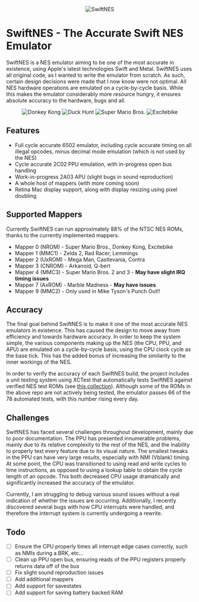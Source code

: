 <p align="center"><img src="../../wiki/images/swiftneslogo.png" alt="SwiftNES"/></p>

# SwiftNES - The Accurate Swift NES Emulator
SwiftNES is a NES emulator aiming to be one of the most accurate in existence, using Apple's latest technologies Swift and Metal.
SwiftNES uses all original code, as I wanted to write the emulator from scratch. As such, certain design decisions were made that I now know were not optimal.
All NES hardware operations are emulated on a cycle-by-cycle basis. While this makes the emulator considerably more resource hungry, it ensures absolute accuracy to the hardware, bugs and all.

<p align="center">
	<img src="../../wiki/images/screenshots/dk.png" alt="Donkey Kong"/>
	<img src="../../wiki/images/screenshots/duckhunt.png" alt="Duck Hunt"/>
	<img src="../../wiki/images/screenshots/smb.png" alt="Super Mario Bros."/>
	<img src="../../wiki/images/screenshots/excitebike.png" alt="Excitebike"/>
</p>

## Features

* Full cycle accurate 6502 emulator, including cycle accurate timing on all illegal opcodes, minus decimal mode emulation (which is not used by the NES)
* Cycle accurate 2C02 PPU emulation, with in-progress open bus handling
* Work-in-progress 2A03 APU (slight bugs in sound reproduction)
* A whole host of mappers (with more coming soon)
* Retina Mac display support, along with display resizing using pixel doubling

## Supported Mappers
Currently SwiftNES can run approximately 88% of the NTSC NES ROMs, thanks to the currently implemented mappers.

* Mapper 0 (NROM) - Super Mario Bros., Donkey Kong, Excitebike
* Mapper 1 (MMC1) - Zelda 2, Rad Racer, Lemmings
* Mapper 2 (UxROM) - Mega Man, Castlevania, Contra
* Mapper 3 (CNROM) - Arkanoid, Q-bert
* Mapper 4 (MMC3) - Super Mario Bros. 2 and 3 - **May have slight IRQ timing issues**
* Mapper 7 (AxROM) - Marble Madness - **May have issues**
* Mapper 9 (MMC2) - Only used in Mike Tyson's Punch Out!!

## Accuracy

The final goal behind SwiftNES is to make it one of the most accurate NES emulators in existence. This has caused the design to move away from efficiency and towards hardware accuracy.
In order to keep the system simple, the various components making up the NES (the CPU, PPU, and APU) are emulated on a cycle-by-cycle basis, using the CPU clock cycle as the base tick.
This has the added bonus of increasing the similarity to the inner workings of the NES.

In order to verify the accuracy of each SwiftNES build, the project includes a unit testing system using XCTest that automatically tests SwiftNES against verified NES test ROMs (see [this collection](https://github.com/christopherpow/nes-test-roms)). Although some of the ROMs in the above repo are not actively being tested, the emulator passes 66 of the 78 automated tests, with this number rising every day.

## Challenges

SwiftNES has faced several challenges throughout development, mainly due to poor documentation. The PPU has presented innumerable problems, mainly due to its relative complexity
to the rest of the NES, and the inability to properly test every feature due to its visual nature. The smallest tweaks in the PPU can have very large results, especially with NMI (Vblank) timing.
At some point, the CPU was transitioned to using read and write cycles to time instructions, as opposed to using a lookup table to obtain the cycle length of an opcode. This both decreased CPU usage
dramatically and significantly increased the accuracy of the emulator.

Currently, I am struggling to debug various sound issues without a real indication of whether the issues are occurring. Additionally, I recently discovered several bugs with how CPU interrupts were handled, and therefore the interrupt system is currently undergoing a rewrite.

## Todo

- [ ] Ensure the CPU properly times all interrupt edge cases correctly, such as NMIs during a BRK, etc...
- [ ] Clean up PPU open bus, ensuring reads of the PPU registers properly returns data off of the bus
- [ ] Fix slight sound reproduction issues
- [ ] Add additional mappers
- [ ] Add support for savestates
- [ ] Add support for saving battery backed RAM
